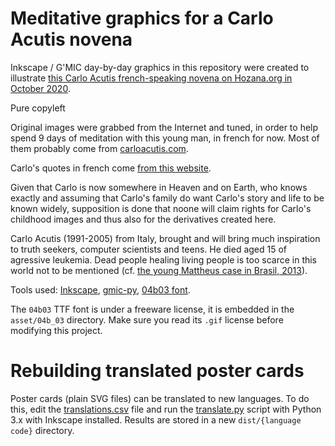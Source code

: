 # Meditative graphics for a Carlo Acutis novena

Inkscape / G'MIC day-by-day graphics in this repository were created to illustrate [this Carlo Acutis french-speaking novena on Hozana.org in October 2020](https://hozana.org/publication/99504-neuvieme-jour-le-raccourci-infaillible).

Pure copyleft

Original images were grabbed from the Internet and tuned, in order to help spend 9 days of meditation with this young man, in french for now.
Most of them probably come from [carloacutis.com](carloacutis.com).

Carlo's quotes in french come [from this website](https://www.evangelium-vitae.org/actualite/3340/carlo-acutis--citations.htm).

Given that Carlo is now somewhere in Heaven and on Earth, who knows exactly and assuming that Carlo's family do want Carlo's story and life to be known widely, supposition is done that noone will claim rights for Carlo's childhood images and thus also for the derivatives created here.

Carlo Acutis (1991-2005) from Italy, brought and will bring much inspiration to truth seekers, computer scientists and teens. He died aged 15 of agressive leukemia. Dead people healing living people is too scarce in this world not to be mentioned (cf. [the young Mattheus case in Brasil, 2013](https://www.ncregister.com/news/the-miracle-attributed-to-carlo-acutis-prayers)).

Tools used: [Inkscape](https://inkscape.org/), [gmic-py](https://github.com/myselfhimself/gmic-py/), [04b03 font](http://www.04.jp.org/).

The `04b03` TTF font is under a freeware license, it is embedded in the `asset/04b_03` directory. Make sure you read its `.gif` license before modifying this project.

# Rebuilding translated poster cards
Poster cards (plain SVG files) can be translated to new languages. To do this, edit the [translations.csv](translations.csv) file and run the [translate.py](translate.py) script with Python 3.x with Inkscape installed. Results are stored in a new `dist/{language code}` directory.
